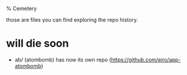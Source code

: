 % Cemetery

those are files you can find exploring the repo history.

# will die soon

* ab/ (atombomb) has now its own repo (https://github.com/eiro/app-atombomb)
